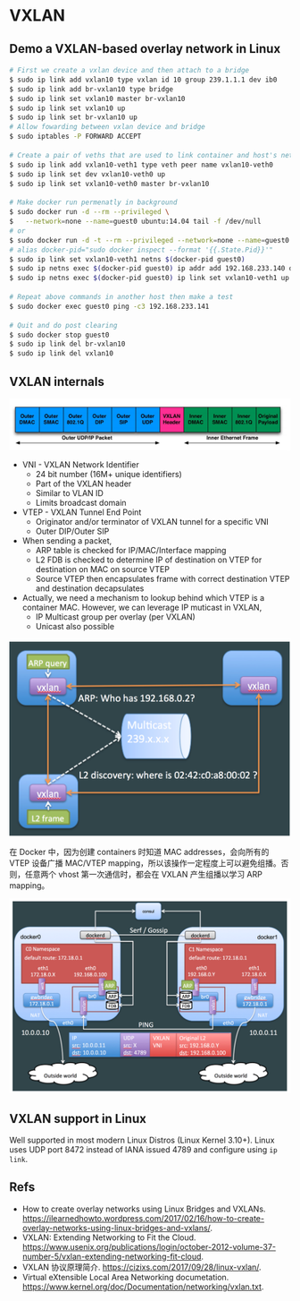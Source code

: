 # VXLAN

## Demo a VXLAN-based overlay network in Linux 

```bash
# First we create a vxlan device and then attach to a bridge
$ sudo ip link add vxlan10 type vxlan id 10 group 239.1.1.1 dev ib0
$ sudo ip link add br-vxlan10 type bridge
$ sudo ip link set vxlan10 master br-vxlan10
$ sudo ip link set vxlan10 up
$ sudo ip link set br-vxlan10 up
# Allow fowarding between vxlan device and bridge
$ sudo iptables -P FORWARD ACCEPT

# Create a pair of veths that are used to link container and host's network namespace
$ sudo ip link add vxlan10-veth1 type veth peer name vxlan10-veth0
$ sudo ip link set dev vxlan10-veth0 up
$ sudo ip link set vxlan10-veth0 master br-vxlan10

# Make docker run permenatly in background
$ sudo docker run -d --rm --privileged \
$	--network=none --name=guest0 ubuntu:14.04 tail -f /dev/null
# or
$ sudo docker run -d -t --rm --privileged --network=none --name=guest0 ubuntu:14.04
# alias docker-pid="sudo docker inspect --format '{{.State.Pid}}'"
$ sudo ip link set vxlan10-veth1 netns $(docker-pid guest0) 
$ sudo ip netns exec $(docker-pid guest0) ip addr add 192.168.233.140 dev vxlan10-veth1 
$ sudo ip netns exec $(docker-pid guest0) ip link set vxlan10-veth1 up

# Repeat above commands in another host then make a test
$ sudo docker exec guest0 ping -c3 192.168.233.141

# Quit and do post clearing
$ sudo docker stop guest0
$ sudo ip link del br-vxlan10
$ sudo ip link del vxlan10
```

## VXLAN internals

![1555937319813](assets/1555937319813.png)

- VNI - VXLAN Network Identifier
  - 24 bit number (16M+ unique identifiers)
  - Part of the VXLAN header
  - Similar to VLAN ID
  - Limits broadcast domain
- VTEP - VXLAN Tunnel End Point
  - Originator and/or terminator of VXLAN tunnel for a specific VNI
  - Outer DIP/Outer SIP
- When sending a packet,
  - ARP table is checked for IP/MAC/Interface mapping
  - L2 FDB is checked to determine IP of destination on VTEP for destination on MAC on source VTEP
  - Source VTEP then encapsulates frame with correct destination VTEP and destination decapsulates
- Actually, we need a mechanism to lookup behind which VTEP is a container MAC. However, we can leverage IP muticast in VXLAN,
  - IP Multicast group per overlay (per VXLAN)
  - Unicast  also possible

![1555938147771](assets/1555938147771.png)

在 Docker 中，因为创建 containers 时知道 MAC addresses，会向所有的 VTEP 设备广播 MAC/VTEP mapping，所以该操作一定程度上可以避免组播。否则，任意两个 vhost 第一次通信时，都会在 VXLAN 产生组播以学习 ARP mapping。

![1555940372043](assets/1555940372043.png)

## VXLAN support in Linux

Well supported in most modern Linux Distros (Linux Kernel 3.10+). Linux uses UDP port 8472 instead of IANA issued 4789 and configure using `ip link`.

## Refs

- How to create overlay networks using Linux Bridges and VXLANs. https://ilearnedhowto.wordpress.com/2017/02/16/how-to-create-overlay-networks-using-linux-bridges-and-vxlans/.
- VXLAN: Extending Networking to Fit the Cloud. https://www.usenix.org/publications/login/october-2012-volume-37-number-5/vxlan-extending-networking-fit-cloud.
- VXLAN 协议原理简介. https://cizixs.com/2017/09/28/linux-vxlan/.
- Virtual eXtensible Local Area Networking documetation. https://www.kernel.org/doc/Documentation/networking/vxlan.txt.
